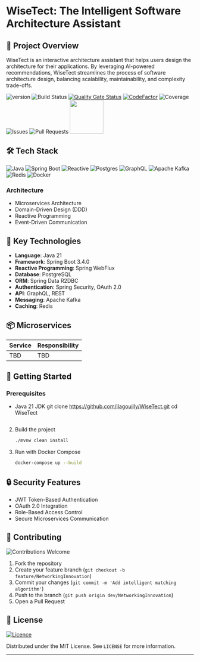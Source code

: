 # WiseTect: The Intelligent Software Architecture Assistant

## 🌟 Project Overview

WiseTect is an interactive architecture assistant that helps users design the architecture for their applications. By leveraging AI-powered recommendations, WiseTect streamlines the process of software architecture design, balancing scalability, maintainability, and complexity trade-offs.

![version](https://img.shields.io/badge/version-0.0.1-blue) ![Build Status](https://img.shields.io/github/actions/workflow/status/ilagouilly/EventLinkr-Java-Backend/.github/workflows/user-service-ci.yml) [![Quality Gate Status](https://sonarcloud.io/api/project_badges/measure?project=Ilagouilly_EventLinkr-Java-Backend&metric=alert_status)](https://sonarcloud.io/summary/new_code?id=Ilagouilly_EventLinkr-Java-Backend) [![CodeFactor](https://www.codefactor.io/repository/github/ilagouilly/eventlinkr-java-backend/badge/main)](https://www.codefactor.io/repository/github/ilagouilly/eventlinkr-java-backend/overview/main) ![Coverage](https://codecov.io/gh/ilagouilly/EventLinkr-Java-Backend/branch/main/graph/badge.svg) ![Issues](https://img.shields.io/github/issues/ilagouilly/EventLinkr-Java-Backend) ![Pull Requests](https://img.shields.io/github/issues-pr/ilagouilly/EventLinkr-Java-Backend) <a href="https://sonarcloud.io/summary/new_code?id=Ilagouilly_EventLinkr-Java-Backend">
<img src="https://sonarcloud.io/images/project_badges/sonarcloud-light.svg" width="90">
</a>

## 🛠 Tech Stack

![Java](https://img.shields.io/badge/Java-21-red?style=for-the-badge&logo=java)
![Spring Boot](https://img.shields.io/badge/Spring%20Boot-3.x-green?style=for-the-badge&logo=springboot)
![Reactive](https://img.shields.io/badge/Reactive-WebFlux-blue?style=for-the-badge)
![Postgres](https://img.shields.io/badge/postgres-%23316192.svg?style=for-the-badge&logo=postgresql&logoColor=white)
![GraphQL](https://img.shields.io/badge/-GraphQL-E10098?style=for-the-badge&logo=graphql&logoColor=white)
![Apache Kafka](https://img.shields.io/badge/Apache%20Kafka-000?style=for-the-badge&logo=apachekafka)
![Redis](https://img.shields.io/badge/redis-%23DD0031.svg?style=for-the-badge&logo=redis&logoColor=white)
![Docker](https://img.shields.io/badge/docker-%230db7ed.svg?style=for-the-badge&logo=docker&logoColor=white)

### Architecture

- Microservices Architecture
- Domain-Driven Design (DDD)
- Reactive Programming
- Event-Driven Communication

## 🔧 Key Technologies

- **Language**: Java 21
- **Framework**: Spring Boot 3.4.0
- **Reactive Programming**: Spring WebFlux
- **Database**: PostgreSQL
- **ORM**: Spring Data R2DBC
- **Authentication**: Spring Security, OAuth 2.0
- **API**: GraphQL, REST
- **Messaging**: Apache Kafka
- **Caching**: Redis

## 📦 Microservices

| Service | Responsibility |
| ------- | -------------- |
| TBD     | TBD            |

## 🚀 Getting Started

### Prerequisites

- Java 21 JDK
  git clone https://github.com/ilagouilly/WiseTect.git
  cd WiseTect
  ```

  ```

2. Build the project

   ```bash
   ./mvnw clean install
   ```

3. Run with Docker Compose
   ```bash
   docker-compose up --build
   ```

## 🔒 Security Features

- JWT Token-Based Authentication
- OAuth 2.0 Integration
- Role-Based Access Control
- Secure Microservices Communication

## 🤝 Contributing

![Contributions Welcome](https://img.shields.io/badge/contributions-welcome-brightgreen?style=for-the-badge&logo=github)

1. Fork the repository
2. Create your feature branch (`git checkout -b feature/NetworkingInnovation`)
3. Commit your changes (`git commit -m 'Add intelligent matching algorithm'`)
4. Push to the branch (`git push origin dev/NetworkingInnovation`)
5. Open a Pull Request

## 📄 License

[![Licence](https://img.shields.io/github/license/Ileriayo/markdown-badges?style=for-the-badge)](./LICENSE)

Distributed under the MIT License. See `LICENSE` for more information.

---
